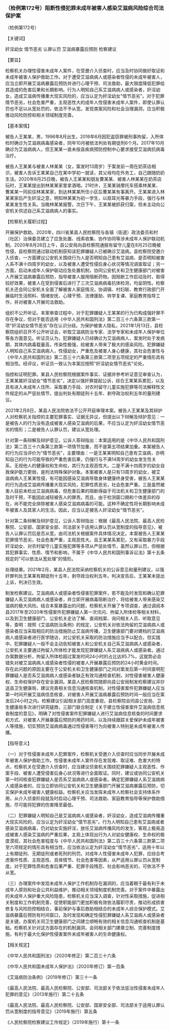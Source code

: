 ### （检例第172号）阻断性侵犯罪未成年被害人感染艾滋病风险综合司法保护案
（检例第172号）

【关键词】

奸淫幼女 情节恶劣 认罪认罚 艾滋病暴露后预防 检察建议

【要旨】

检察机关办理性侵害未成年人案件，在受邀介入侦查时，应当及时协同做好取证和未成年被害人保护救助工作。对于遭受艾滋病病人或感染者性侵的未成年被害人，应当立即开展艾滋病暴露后预防并进行心理干预、司法救助，最大限度降低犯罪给其造成的危害后果和长期影响。行为人明知自己系艾滋病病人或感染者，奸淫幼女，造成艾滋病传播重大现实风险的，应当认定为奸淫幼女"情节恶劣"。对于犯罪情节恶劣，社会危害严重，主观恶性大的成年人性侵害未成年人案件，即使认罪认罚也不足以从宽处罚的，依法不予从宽。发现类案风险和社会治理漏洞，应当积极推动风险防控和相关领域制度完善。

【基本案情】

被告人王某某，男，1996年8月出生，2016年6月因犯盗窃罪被刑事拘留，入所体检时确诊为艾滋病病毒感染者，同年10月被依法判处有期徒刑6个月。2017年10月确诊为艾滋病病人，但王某某一直未按县疾病预防控制中心要求接受艾滋病抗病毒治疗。

被告人王某某与被害人林某某（女，案发时13周岁）于案发前一周在奶茶店相识，被害人告诉王某某自己在某中学初一就读，其父母均在外务工，自己跟随奶奶生活。2020年8月25日晚，被告人王某某和朋友曹某某、被害人林某某在奶茶店玩时，王某某提出到林某某家里拿酒喝。21时许，王某某骑摩托车搭乘林某某、曹某某一同前往林某某家，到达林某某所住小区后曹某某有事离开。王某某进入林某某家后产生奸淫之意，明知林某某为初一学生，以扇耳光等暴力手段，强行与林某某发生性关系。当晚林某某报警。次日下午，王某某被抓获归案，但未主动向公安机关供述自己系艾滋病病人的事实。

【检察机关履职过程】

开展保护救助。2020年，四川省某县人民检察院与各镇（街道）政法委员和村（社区）治保委员建立了应急处置、线索收集、协作协同等涉未成年人保护联动机制。2020年8月26日上午，县公安局向县检察院通报有留守儿童在8月25日晚被性侵，县检察院通过联动机制获知该犯罪嫌疑人已被确诊艾滋病。县检察院受邀介入侦查，一方面建议公安机关围绕行为人是否明知自己患有艾滋病、是否明知被害人系不满十四周岁的幼女，以及被害人遭受性侵后身心状况等情况调查取证；另一方面，启动未成年人保护联动应急处置机制，协同公安机关和卫生健康部门对被害人开展艾滋病暴露后预防，指导被害人服用阻断药物。因阻断工作启动及时，取得较好效果，被害人在受到侵害后进行了三次艾滋病病毒抗体检测，均呈阴性。检察机关还会同公安机关全面了解被害人家庭情况，协调镇、村妇联、教育行政部门开展临时生活照料、情绪安抚、心理干预、法律援助、转学复课、家庭教育指导工作，并对被害人开展司法救助。

组织不公开听证。本案审查过程中，对于犯罪嫌疑人王某某的行为已构成强奸罪不存在争议，但对于能否适用《中华人民共和国刑法》第二百三十六条第三款第一项"奸淫幼女情节恶劣"存在认识分歧。为保护被害人隐私，2021年1月13日，县检察院组织召开不公开听证会，听取艾滋病防治专家、法学专家和未成年人保护单位等各方面意见。听证员认为，犯罪嫌疑人已经确诊为艾滋病病人，案发时处于发病期，其体内病毒载量高，传染性极强，给被害人带来了极大的感染风险。犯罪嫌疑人明知自己系艾滋病病人，性侵幼女，严重危及被害人身心健康，其社会危害性与《中华人民共和国刑法》第二百三十六条第三款第二项至五项规定的严重情形具有相当性。经评议，听证员一致认为本案应按照"奸淫幼女情节恶劣"论处。

指控和证明犯罪。某县人民检察院根据案件事实、证据并参考听证意见审查认为，王某某属奸淫幼女"情节恶劣"，决定以强奸罪提起公诉，综合王某某系累犯，以及具有进入未成年人住所、采取暴力手段、对农村留守儿童实施犯罪等司法解释性文件规定的从严惩处情节，提出判处有期徒刑十五年、剥夺政治权利五年的量刑建议。

2021年2月8日，某县人民法院依法不公开开庭审理本案。被告人王某某及其辩护人对检察机关指控的主要犯罪事实、证据无异议，但提出以下辩解及辩护意见：一是被告人的行为没有造成被害人感染艾滋病的后果，不应当认定为奸淫幼女情节恶劣的情形；二是被告人认罪认罚，建议从宽处理。

针对第一条辩解及辩护意见，公诉人答辩指出：本案适用的是《中华人民共和国刑法》第二百三十六条第三款第一项情节加重，而不是第五项结果加重。本案被告人的行为应当评价为"情节恶劣"，主要理由：一是王某某明知自己患有艾滋病，亦明知自己的行为可能导致的严重危害后果，仍强行与不满14周岁的幼女发生性关系，无视他人的健康权和生命权，其行为主观恶性大。二是不满十四周岁的幼女自我保护能力更弱，是刑法特殊保护对象。本案被害人是只有13周岁的幼女，被艾滋病病人王某某性侵，有可能因感染艾滋病导致身体健康终身受害，被告人王某某的行为造成艾滋病传播重大现实风险，犯罪性质恶劣，社会危害严重。三是虽然被害人目前未检出艾滋病病毒，但危害后果的阻断得益于司法机关和卫生健康部门的及时干预，不能因此减轻被告人的罪责。而且，由于检测窗口期和个体差异的存在，尚不能完全排除被害人感染艾滋病病毒的可能。这种不确定性将长期影响未成年被害人及其家人的生活。因此，应当认定被告人奸淫幼女"情节恶劣"。

针对第二条辩解及辩护意见，公诉人答辩指出：根据《最高人民法院、最高人民检察院、公安部、国家安全部、司法部关于适用认罪认罚从宽制度的指导意见》，被告人认罪认罚后是否从宽，由司法机关根据案件具体情况决定。本案被告人王某某犯罪情节恶劣，社会危害严重，主观恶性大。且王某某系累犯，又有采取暴力手段奸淫幼女、对农村留守儿童实施犯罪等多项从严惩处情节，虽然认罪认罚，但根据其犯罪事实、性质、情节和影响，不属于《中华人民共和国刑事诉讼法》第十五条规定的"可以依法从宽处理"的情形。

处理结果。2021年2月，某县人民法院采纳检察机关的公诉意见和量刑建议，以强奸罪判处王某某有期徒刑十五年，剥夺政治权利五年。判决宣告后，王某某未提出上诉，判决已生效。

制发检察建议。艾滋病病人或感染者性侵害犯罪案件，若不能及时发现和确认犯罪嫌疑人系艾滋病病人或感染者，并立即开展病毒阻断治疗，将给被害人带来感染艾滋病的极大风险。结合本案暴露出的问题，检察机关开展了专项调查，通过调阅本县2017年至2020年性侵案件犯罪嫌疑人第一次讯问、拘留入所体检等相关材料，以及到卫生健康部门、公安机关走访了解、查阅档案、询问相关人员、听取意见等，查明：按照《艾滋病防治条例》的规定，公安机关对依法拘留的艾滋病病人或感染者应当采取相应的防治措施防止艾滋病传播，卫生健康部门要对建档的艾滋病病人或感染者进行医学随访，对公安机关采取的防治措施应当予以配合。但实践中，犯罪嫌疑人一般不会主动告知被害人和公安机关自己系艾滋病病人或感染者，公安机关主要通过拘留入所体检才能发现犯罪嫌疑人系艾滋病病人或感染者。通过办案数据分析，拘留入所体检超过案发时间24小时的占比达85.7%，这就势必会错失对被艾滋病病人或感染者性侵的被害人开展暴露后预防的24小时黄金时间。存在此问题的原因主要在于公安机关和卫生健康部门之间对案发后第一时间查明犯罪嫌疑人是否系艾滋病病人或感染者缺乏有效沟通核查机制，对性侵害被害人健康权、生命权保护存在安全漏洞。某县人民检察院随即向县公安局制发检察建议并抄送县卫生健康局，建议完善相关信息沟通核查机制，对性侵害案件犯罪嫌疑人应当第一时间开展艾滋病信息核查，对被害人开展艾滋病暴露后预防时间一般应当在案发后24小时之内。检察建议引起相关部门高度重视，县检察院会同县公安局、卫生健康局多次进行研究磋商，三部门联合制定《关于建立性侵害案件艾滋病信息核查制度的意见》，明确了对性侵害案件犯罪嫌疑人进行艾滋病信息核查的时间要求和方式、对被害人开展暴露后预防的用药时间，以及持续跟踪关爱保护未成年被害人等措施，切实预防艾滋病病毒通过性侵害等行为向被害人特别是未成年被害人传播。

【指导意义】

（一）对于性侵害未成年人犯罪案件，检察机关受邀介入侦查时应当同步开展未成年被害人保护救助工作。性侵害未成年人案件存在发现难、取证难、危害大的特点，检察机关在受邀介入侦查时，应当建议侦查机关围绕犯罪嫌疑人主观恶性、作案手段、被害人遭受侵害后身心状况等进行全面取证。同时，建议或协同公安机关第一时间核查犯罪嫌疑人是否系艾滋病病人或感染者。确定犯罪嫌疑人系艾滋病病人或感染者的，应当立即协同公安机关和卫生健康部门开展艾滋病暴露后预防，切实保护未成年被害人健康权益。检察机关应当发挥未成年人检察社会支持体系作用，从介入侦查阶段就及时启动心理干预、司法救助、家庭教育指导等保护救助措施，尽可能将犯罪的伤害降至最低。

（二）犯罪嫌疑人明知自己是艾滋病病人或感染者，奸淫幼女，造成艾滋病传播重大现实风险的，应当认定为奸淫幼女"情节恶劣"。行为人明知自己患有艾滋病或者感染艾滋病病毒，仍对幼女实施奸淫，放任艾滋病传播风险的发生，客观上极易造成被害人感染艾滋病的严重后果，主观上体现出行为人对幼女健康权、生命权的极度漠视，其社会危害程度与《中华人民共和国刑法》第二百三十六条第三款第二项至六项规定的情形具有相当性，应当依法认定为奸淫幼女"情节恶劣"，适用十年以上有期徒刑、无期徒刑或者死刑的刑罚。对成年人性侵害未成年人犯罪，应综合考虑案件性质、主观恶性、具体情节、社会危害等因素，从严适用认罪认罚从宽制度。对于犯罪性质和危害后果严重、犯罪手段残忍、社会影响恶劣的，可依法不予从宽。

（三）办理案件中发现未成年人保护工作机制存在漏洞的，应当着眼于最有利于未成年人原则和社会公共利益维护，推动相关领域制度机制完善。对于案件中暴露出的未成年人保护重大风险隐患，检察机关应当深入调查，针对性采取措施，促进相关制度和工作机制完善，促使职能部门更加积极有效依法履职尽责，推动形成损害修复与风险防控相结合，事前保护与事后救助相结合的未成年人综合保护模式。艾滋病暴露后预防有时间窗口，及时发现和确定性侵犯罪嫌疑人系艾滋病人或感染者是关键。办案机关同卫生健康部门之间建立顺畅有效的相关信息沟通核查机制是基础。检察机关针对这方面存在的机制漏洞，会同相关部门建章立制、完善制度措施，有利于最大化保护性侵害案件未成年被害人的生命健康权。

【相关规定】

《中华人民共和国刑法》（2020年修正）第二百三十六条

《中华人民共和国未成年人保护法》（2020年修订）第一百条

《艾滋病防治条例》（2019年修订）第三十一条

《最高人民法院、最高人民检察院、公安部、司法部关于依法惩治性侵害未成年人犯罪的意见》（2013年施行）第二十五条

《最高人民法院、最高人民检察院、公安部、国家安全部、司法部关于适用认罪认罚从宽制度的指导意见》（2019年施行）第五条

《人民检察院检察建议工作规定》（2019年施行）第十一条
